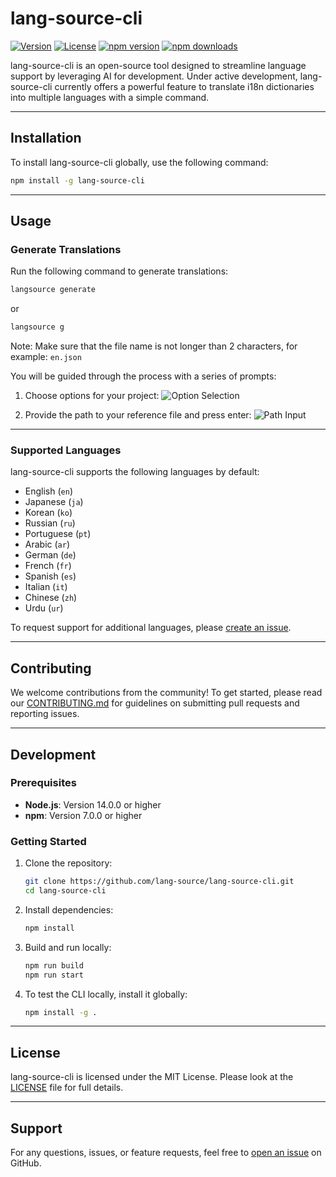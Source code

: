 # lang-source-cli

[![Version](https://img.shields.io/badge/version-1.0.0-blue)](https://github.com/lang-source/lang-source-cli/releases)
[![License](https://img.shields.io/badge/license-MIT-blue)](LICENSE)
[![npm version](https://img.shields.io/npm/v/lang-source-cli.svg)](https://www.npmjs.com/package/lang-source-cli)
[![npm downloads](https://img.shields.io/npm/dm/lang-source-cli.svg)](https://www.npmjs.com/package/lang-source-cli)

lang-source-cli is an open-source tool designed to streamline language support by leveraging AI for development. Under active development, lang-source-cli currently offers a powerful feature to translate i18n dictionaries into multiple languages with a simple command.

---

## Installation

To install lang-source-cli globally, use the following command:

```bash
npm install -g lang-source-cli
```

---

## Usage

### Generate Translations

Run the following command to generate translations:

```bash
langsource generate
```

or

```bash
langsource g
```

Note: Make sure that the file name is not longer than 2 characters, for example: `en.json`

You will be guided through the process with a series of prompts:

1. Choose options for your project:
   ![Option Selection](https://github.com/user-attachments/assets/709c57d4-8c59-4164-b1d5-be27f2af7772)

2. Provide the path to your reference file and press enter:
   ![Path Input](https://github.com/user-attachments/assets/533454af-1241-4ab8-b176-9aecf7ed8c75)

---

### Supported Languages

lang-source-cli supports the following languages by default:

- English (`en`)
- Japanese (`ja`)
- Korean (`ko`)
- Russian (`ru`)
- Portuguese (`pt`)
- Arabic (`ar`)
- German (`de`)
- French (`fr`)
- Spanish (`es`)
- Italian (`it`)
- Chinese (`zh`)
- Urdu (`ur`)

To request support for additional languages, please [create an issue](https://github.com/lang-source/lang-source-cli/issues).

---

## Contributing

We welcome contributions from the community! To get started, please read our [CONTRIBUTING.md](./CONTRIBUTING.md) for guidelines on submitting pull requests and reporting issues.

---

## Development

### Prerequisites

- **Node.js**: Version 14.0.0 or higher  
- **npm**: Version 7.0.0 or higher  

### Getting Started

1. Clone the repository:
   ```bash
   git clone https://github.com/lang-source/lang-source-cli.git
   cd lang-source-cli
   ```

2. Install dependencies:
   ```bash
   npm install
   ```

3. Build and run locally:
   ```bash
   npm run build
   npm run start
   ```

4. To test the CLI locally, install it globally:
   ```bash
   npm install -g .
   ```

---

## License

lang-source-cli is licensed under the MIT License. Please look at the [LICENSE](./LICENSE) file for full details.

---

## Support

For any questions, issues, or feature requests, feel free to [open an issue](https://github.com/lang-source/lang-source-cli/issues) on GitHub.
